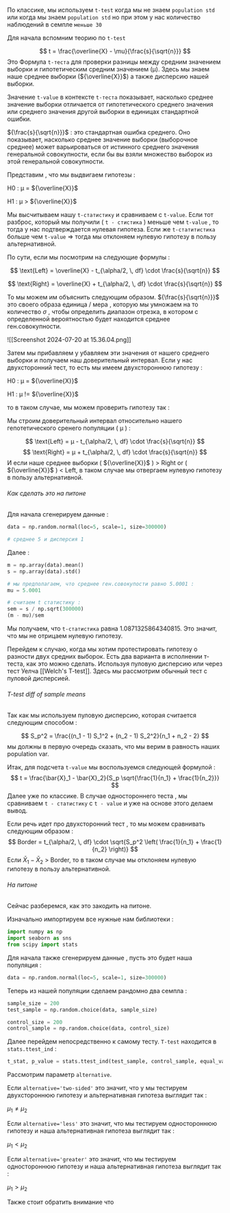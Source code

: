 По классике, мы используем `t-test` когда мы не знаем `population std` или когда мы знаем `population std` но при этом у нас количество наблюдений в семпле `меньше 30`

Для начала вспомним теорию по `t-test`

$$
t = \frac{\overline{X} - \mu}{\frac{s}{\sqrt{n}}}
$$
Это Формула `t-теста` для проверки разницы между средним значением выборки и гипотетическим средним значением (μ). Здесь мы знаем наше среднее выборки (${\overline{X}}$) а также дисперсию нашей выборки. 

Значение `t-value` в контексте `t-теста` показывает, насколько среднее значение выборки отличается от гипотетического среднего значения или среднего значения другой выборки в единицах стандартной ошибки. 

${\frac{s}{\sqrt{n}}}$   :   это стандартная ошибка среднего. Оно показывает, насколько среднее значение выборки (выборочное среднее) может варьироваться от истинного среднего значения генеральной совокупности, если бы вы взяли множество выборок из этой генеральной совокупности.

Представим , что мы выдвигаем гипотезы : 

H0​ : μ = ${\overline{X}}$

H1 :  μ > ${\overline{X}}$

Мы высчитываем нашу `t-статистику` и сравниваем с `t-value`. Если тот разброс, который мы получили ( `t - стистика` ) меньше чем `t-value` , то тогда у нас подтверждается нулевая гипотеза. Если же `t-статитистика` больше чем `t-value` => тогда мы отклоняем нулевую гипотезу в пользу альтернативной. 

По сути, если мы посмотрим на следующие формулы : 


$$
\text{Left} = \overline{X} - t_{\alpha/2, \, df} \cdot \frac{s}{\sqrt{n}} 
$$

$$
\text{Right} = \overline{X} + t_{\alpha/2, \, df} \cdot \frac{s}{\sqrt{n}} 
$$

То мы можем им объяснить следующим образом. ${\frac{s}{\sqrt{n}}}$  это своего образа единица / мера ,  которую мы умножаем на то количество  $\sigma$  , чтобы определить диапазон отрезка, в котором с определенной вероятностью будет находится среднее ген.совокупности. 

![[Screenshot 2024-07-20 at 15.36.04.png]]

Затем мы прибавляем у убавляем эти значения от нашего среднего выборки и получаем наш доверительный интервал. Если у нас двухсторонний тест, то есть мы имеем двухстороннюю гипотезу : 

H0​ : μ = ${\overline{X}}$

H1 :  μ != ${\overline{X}}$

то в таком случае, мы можем проверить гипотезу так : 

Мы строим доверительный интервал относительно нашего гепотетического сренего популяции ( μ ) : 

$$
\text{Left} = μ  - t_{\alpha/2, \, df} \cdot \frac{s}{\sqrt{n}} 
$$
$$
\text{Right} = μ  + t_{\alpha/2, \, df} \cdot \frac{s}{\sqrt{n}} 
$$
И если наше среднее выборки ( ${\overline{X}}$ ) > Right or ( ${\overline{X}}$ ) < Left, в таком случае мы отвергаем нулевую гипотезу в пользу альтернативной. 

<h6>Как сделать это на питоне</h6>
Для начала сгенерируем данные : 

```python 
data = np.random.normal(loc=5, scale=1, size=300000) 

# среднее 5 и дисперсия 1
```

Далее : 

```python 
m = np.array(data).mean()
s = np.array(data).std()

# мы предполагаем, что среднее ген.совокупости равно 5.0001 : 
mu = 5.0001

# считаем t статистику : 
sem = s / np.sqrt(300000)
(m - mu)/sem
```

Мы получаем, что `t-статистика` равна 1.0871325864340815. Это значит, что мы не отрицаем нулевую гипотезу. 

Перейдем к случаю, когда мы хотим протестировать гипотезу о разности двух средних выборок. Есть два варианта в исполнении т-теста, как это можно сделать. Используя пуловую дисперсию или через тест Уелча [[Welch's T-test]]. Здесь мы рассмотрим обычный тест с пуловой дисперсией. 

<h6>T-test diff of sample means </h6>
Так как мы используем пуловую дисперсию, которая считается следующим способом : 

$$
S_p^2 = \frac{(n_1 - 1) S_1^2 + (n_2 - 1) S_2^2}{n_1 + n_2 - 2}
$$
мы должны в первую очередь сказать, что мы верим в равность наших population var. 

Итак, для подсчета `t-value` мы воспользуемся следующей формулой : 
$$
t = \frac{\bar{X}_1 - \bar{X}_2}{S_p \sqrt{\frac{1}{n_1} + \frac{1}{n_2}}}
$$
Далее уже по классике. В случае одностороннего теста , мы сравниваем `t - статистику` с `t - value` и уже на основе этого делаем вывод. 

Если речь идет про двухсторонний тест , то мы можем сравнивать следующим образом : 
$$
Border  =   t_{\alpha/2, \, df} \cdot \sqrt{S_p^2 \left( \frac{1}{n_1} + \frac{1}{n_2} \right)}
$$
Если ${\bar{X}_1 - \bar{X}_2}$ > Border, то в таком случае мы отклоняем нулевую гипотезу в пользу альтернативной. 

<h6>На питоне</h6>
Сейчас разберемся, как это закодить на питоне. 

Изначально импортируем все нужные нам библиотеки : 

```python
import numpy as np
import seaborn as sns
from scipy import stats
```

Для начала также сгенерируем данные , пусть это будет наша популяция : 

```python 
data = np.random.normal(loc=5, scale=1, size=300000) 
```

Теперь из нашей популяции сделаем рандомно два семпла : 

```python
sample_size = 200
test_sample = np.random.choice(data, sample_size)

control_size = 200
control_sample = np.random.choice(data, control_size)
```

Далее перейдем непосредственно к самому тесту. `T-test` находится в `stats.ttest_ind` : 

```python
t_stat, p_value = stats.ttest_ind(test_sample, control_sample, equal_var=True, alternative='two-sided')
```

Рассмотрим параметр `alternative`. 

Если `alternative='two-sided'` это значит, что у мы тестируем двухстороннюю гипотезу и альтернативная гипотеза выглядит так : 

${\mu_1 \neq \mu_2}$

Если  `alternative='less'` это значит, что мы тестируем одностороннюю гипотезу и наша альтернативная гипотеза выглядит так : 

${\mu_1 < \mu_2}$

Если  `alternative='greater'` это значит, что мы тестируем одностороннюю гипотезу и наша альтернативная гипотеза выглядит так : 

${\mu_1 > \mu_2}$

Также стоит обратить внимание что 